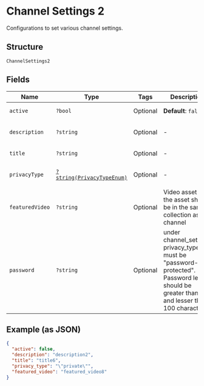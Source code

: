 
# Channel Settings 2

Configurations to set various channel settings.

## Structure

`ChannelSettings2`

## Fields

| Name | Type | Tags | Description | Getter | Setter |
|  --- | --- | --- | --- | --- | --- |
| `active` | `?bool` | Optional | **Default**: `false` | getActive(): ?bool | setActive(?bool active): void |
| `description` | `?string` | Optional | - | getDescription(): ?string | setDescription(?string description): void |
| `title` | `?string` | Optional | - | getTitle(): ?string | setTitle(?string title): void |
| `privacyType` | [`?string(PrivacyTypeEnum)`](../../doc/models/privacy-type-enum.md) | Optional | - | getPrivacyType(): ?string | setPrivacyType(?string privacyType): void |
| `featuredVideo` | `?string` | Optional | Video asset id, the asset should be in the same collection as channel | getFeaturedVideo(): ?string | setFeaturedVideo(?string featuredVideo): void |
| `password` | `?string` | Optional | under channel_settings privacy_type must be "password-protected". Password length should be greater than 5 and lesser than 100 characters. | getPassword(): ?string | setPassword(?string password): void |

## Example (as JSON)

```json
{
  "active": false,
  "description": "description2",
  "title": "title6",
  "privacy_type": "\"private\"",
  "featured_video": "featured_video8"
}
```

